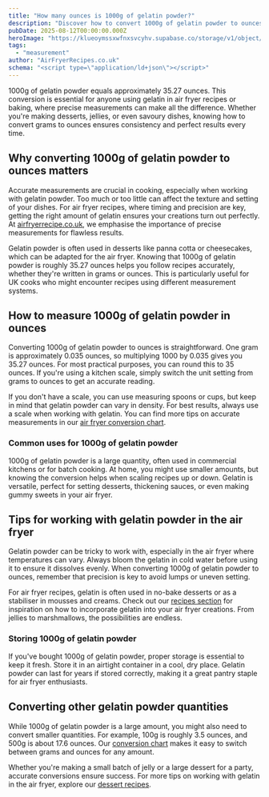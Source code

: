 ```yaml
---
title: "How many ounces is 1000g of gelatin powder?"
description: "Discover how to convert 1000g of gelatin powder to ounces with our easy UK guide. Perfect for air fryer recipes and precise baking measurements."
pubDate: 2025-08-12T00:00:00.000Z
heroImage: "https://klueoymssxwfnxsvcyhv.supabase.co/storage/v1/object/public/md/how-many-ounces-is-1000g-gelatin-powder-51f2fc2e.webp"
tags:
  - "measurement"
author: "AirFryerRecipes.co.uk"
schema: "<script type=\"application/ld+json\"></script>"
---
```


<p>1000g of gelatin powder equals approximately 35.27 ounces. This conversion is essential for anyone using gelatin in air fryer recipes or baking, where precise measurements can make all the difference. Whether you're making desserts, jellies, or even savoury dishes, knowing how to convert grams to ounces ensures consistency and perfect results every time.</p>

<h2>Why converting 1000g of gelatin powder to ounces matters</h2>
<p>Accurate measurements are crucial in cooking, especially when working with gelatin powder. Too much or too little can affect the texture and setting of your dishes. For air fryer recipes, where timing and precision are key, getting the right amount of gelatin ensures your creations turn out perfectly. At <a href=https://www.airfryerrecipe.co.uk>airfryerrecipe.co.uk</a>, we emphasise the importance of precise measurements for flawless results.</p>
<p>Gelatin powder is often used in desserts like panna cotta or cheesecakes, which can be adapted for the air fryer. Knowing that 1000g of gelatin powder is roughly 35.27 ounces helps you follow recipes accurately, whether they're written in grams or ounces. This is particularly useful for UK cooks who might encounter recipes using different measurement systems.</p>

<h2>How to measure 1000g of gelatin powder in ounces</h2>
<p>Converting 1000g of gelatin powder to ounces is straightforward. One gram is approximately 0.035 ounces, so multiplying 1000 by 0.035 gives you 35.27 ounces. For most practical purposes, you can round this to 35 ounces. If you're using a kitchen scale, simply switch the unit setting from grams to ounces to get an accurate reading.</p>
<p>If you don't have a scale, you can use measuring spoons or cups, but keep in mind that gelatin powder can vary in density. For best results, always use a scale when working with gelatin. You can find more tips on accurate measurements in our <a href=https://www.airfryerrecipe.co.uk/air-fryer-conversion-chart>air fryer conversion chart</a>.</p>

<h3>Common uses for 1000g of gelatin powder</h3>
<p>1000g of gelatin powder is a large quantity, often used in commercial kitchens or for batch cooking. At home, you might use smaller amounts, but knowing the conversion helps when scaling recipes up or down. Gelatin is versatile, perfect for setting desserts, thickening sauces, or even making gummy sweets in your air fryer.</p>

<h2>Tips for working with gelatin powder in the air fryer</h2>
<p>Gelatin powder can be tricky to work with, especially in the air fryer where temperatures can vary. Always bloom the gelatin in cold water before using it to ensure it dissolves evenly. When converting 1000g of gelatin powder to ounces, remember that precision is key to avoid lumps or uneven setting.</p>
<p>For air fryer recipes, gelatin is often used in no-bake desserts or as a stabiliser in mousses and creams. Check out our <a href=https://www.airfryerrecipe.co.uk/recipes>recipes section</a> for inspiration on how to incorporate gelatin into your air fryer creations. From jellies to marshmallows, the possibilities are endless.</p>

<h3>Storing 1000g of gelatin powder</h3>
<p>If you've bought 1000g of gelatin powder, proper storage is essential to keep it fresh. Store it in an airtight container in a cool, dry place. Gelatin powder can last for years if stored correctly, making it a great pantry staple for air fryer enthusiasts.</p>

<h2>Converting other gelatin powder quantities</h2>
<p>While 1000g of gelatin powder is a large amount, you might also need to convert smaller quantities. For example, 100g is roughly 3.5 ounces, and 500g is about 17.6 ounces. Our <a href=https://www.airfryerrecipe.co.uk/air-fryer-conversion-chart>conversion chart</a> makes it easy to switch between grams and ounces for any amount.</p>
<p>Whether you're making a small batch of jelly or a large dessert for a party, accurate conversions ensure success. For more tips on working with gelatin in the air fryer, explore our <a href=https://www.airfryerrecipe.co.uk/recipe-category/dessert>dessert recipes</a>.</p>